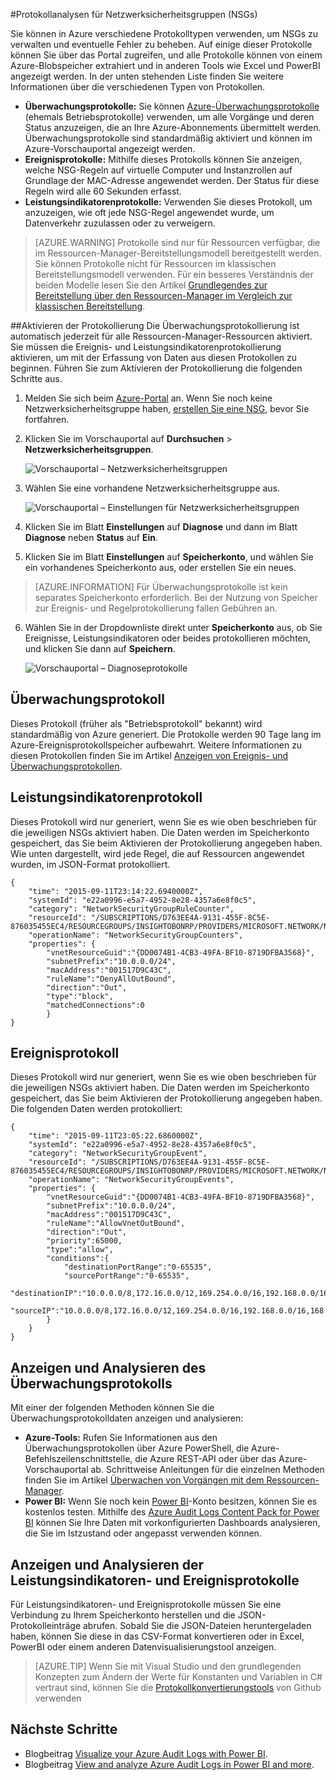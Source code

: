 <properties
   pageTitle="Überwachen von Vorgängen, Ereignissen und Leistungsindikatoren für NSGs | Microsoft Azure"
   description="Erfahren Sie, wie Sie Leistungsindikatoren-, Ereignis- und Überwachungsprotokolle für NSGs aktivieren."
   services="virtual-network"
   documentationCenter="na"
   authors="telmosampaio"
   manager="carmonm"
   editor="tysonn"
   tags="azure-resource-manager"
/>
<tags
   ms.service="virtual-network"
   ms.devlang="na"
   ms.topic="article"
   ms.tgt_pltfrm="na"
   ms.workload="infrastructure-services"
   ms.date="03/15/2016"
   ms.author="telmos" />

#Protokollanalysen für Netzwerksicherheitsgruppen (NSGs)

Sie können in Azure verschiedene Protokolltypen verwenden, um NSGs zu verwalten und eventuelle Fehler zu beheben. Auf einige dieser Protokolle können Sie über das Portal zugreifen, und alle Protokolle können von einem Azure-Blobspeicher extrahiert und in anderen Tools wie Excel und PowerBI angezeigt werden. In der unten stehenden Liste finden Sie weitere Informationen über die verschiedenen Typen von Protokollen.

- **Überwachungsprotokolle:** Sie können [Azure-Überwachungsprotokolle](../azure-portal/insights-debugging-with-events.md) (ehemals Betriebsprotokolle) verwenden, um alle Vorgänge und deren Status anzuzeigen, die an Ihre Azure-Abonnements übermittelt werden. Überwachungsprotokolle sind standardmäßig aktiviert und können im Azure-Vorschauportal angezeigt werden.
- **Ereignisprotokolle:** Mithilfe dieses Protokolls können Sie anzeigen, welche NSG-Regeln auf virtuelle Computer und Instanzrollen auf Grundlage der MAC-Adresse angewendet werden. Der Status für diese Regeln wird alle 60 Sekunden erfasst.
- **Leistungsindikatorenprotokolle:** Verwenden Sie dieses Protokoll, um anzuzeigen, wie oft jede NSG-Regel angewendet wurde, um Datenverkehr zuzulassen oder zu verweigern.

>[AZURE.WARNING] Protokolle sind nur für Ressourcen verfügbar, die im Ressourcen-Manager-Bereitstellungsmodell bereitgestellt werden. Sie können Protokolle nicht für Ressourcen im klassischen Bereitstellungsmodell verwenden. Für ein besseres Verständnis der beiden Modelle lesen Sie den Artikel [Grundlegendes zur Bereitstellung über den Ressourcen-Manager im Vergleich zur klassischen Bereitstellung](../resource-manager-deployment-model.md).

##Aktivieren der Protokollierung
Die Überwachungsprotokollierung ist automatisch jederzeit für alle Ressourcen-Manager-Ressourcen aktiviert. Sie müssen die Ereignis- und Leistungsindikatorenprotokollierung aktivieren, um mit der Erfassung von Daten aus diesen Protokollen zu beginnen. Führen Sie zum Aktivieren der Protokollierung die folgenden Schritte aus.

1.  Melden Sie sich beim [Azure-Portal](https://portal.azure.com) an. Wenn Sie noch keine Netzwerksicherheitsgruppe haben, [erstellen Sie eine NSG](virtual-networks-create-nsg-arm-ps.md), bevor Sie fortfahren.

2.  Klicken Sie im Vorschauportal auf **Durchsuchen** > **Netzwerksicherheitsgruppen**.

	![Vorschauportal – Netzwerksicherheitsgruppen](./media/virtual-network-nsg-manage-log/portal-enable1.png)

3. Wählen Sie eine vorhandene Netzwerksicherheitsgruppe aus.

	![Vorschauportal – Einstellungen für Netzwerksicherheitsgruppen](./media/virtual-network-nsg-manage-log/portal-enable2.png)

4. Klicken Sie im Blatt **Einstellungen** auf **Diagnose** und dann im Blatt **Diagnose** neben **Status** auf **Ein**.
5. Klicken Sie im Blatt **Einstellungen** auf **Speicherkonto**, und wählen Sie ein vorhandenes Speicherkonto aus, oder erstellen Sie ein neues.  

>[AZURE.INFORMATION] Für Überwachungsprotokolle ist kein separates Speicherkonto erforderlich. Bei der Nutzung von Speicher zur Ereignis- und Regelprotokollierung fallen Gebühren an.

6. Wählen Sie in der Dropdownliste direkt unter **Speicherkonto** aus, ob Sie Ereignisse, Leistungsindikatoren oder beides protokollieren möchten, und klicken Sie dann auf **Speichern**.

	![Vorschauportal – Diagnoseprotokolle](./media/virtual-network-nsg-manage-log/portal-enable3.png)

## Überwachungsprotokoll
Dieses Protokoll (früher als "Betriebsprotokoll" bekannt) wird standardmäßig von Azure generiert. Die Protokolle werden 90 Tage lang im Azure-Ereignisprotokollspeicher aufbewahrt. Weitere Informationen zu diesen Protokollen finden Sie im Artikel [Anzeigen von Ereignis- und Überwachungsprotokollen](../azure-portal/insights-debugging-with-events.md).

## Leistungsindikatorenprotokoll
Dieses Protokoll wird nur generiert, wenn Sie es wie oben beschrieben für die jeweiligen NSGs aktiviert haben. Die Daten werden im Speicherkonto gespeichert, das Sie beim Aktivieren der Protokollierung angegeben haben. Wie unten dargestellt, wird jede Regel, die auf Ressourcen angewendet wurden, im JSON-Format protokolliert.

	{
		"time": "2015-09-11T23:14:22.6940000Z",
		"systemId": "e22a0996-e5a7-4952-8e28-4357a6e8f0c5",
		"category": "NetworkSecurityGroupRuleCounter",
		"resourceId": "/SUBSCRIPTIONS/D763EE4A-9131-455F-8C5E-876035455EC4/RESOURCEGROUPS/INSIGHTOBONRP/PROVIDERS/MICROSOFT.NETWORK/NETWORKSECURITYGROUPS/NSGINSIGHTOBONRP",
		"operationName": "NetworkSecurityGroupCounters",
		"properties": {
			"vnetResourceGuid":"{DD0074B1-4CB3-49FA-BF10-8719DFBA3568}",
			"subnetPrefix":"10.0.0.0/24",
			"macAddress":"001517D9C43C",
			"ruleName":"DenyAllOutBound",
			"direction":"Out",
			"type":"block",
			"matchedConnections":0
			}
	}

## Ereignisprotokoll
Dieses Protokoll wird nur generiert, wenn Sie es wie oben beschrieben für die jeweiligen NSGs aktiviert haben. Die Daten werden im Speicherkonto gespeichert, das Sie beim Aktivieren der Protokollierung angegeben haben. Die folgenden Daten werden protokolliert:

	{
		"time": "2015-09-11T23:05:22.6860000Z",
		"systemId": "e22a0996-e5a7-4952-8e28-4357a6e8f0c5",
		"category": "NetworkSecurityGroupEvent",
		"resourceId": "/SUBSCRIPTIONS/D763EE4A-9131-455F-8C5E-876035455EC4/RESOURCEGROUPS/INSIGHTOBONRP/PROVIDERS/MICROSOFT.NETWORK/NETWORKSECURITYGROUPS/NSGINSIGHTOBONRP",
		"operationName": "NetworkSecurityGroupEvents",
		"properties": {
			"vnetResourceGuid":"{DD0074B1-4CB3-49FA-BF10-8719DFBA3568}",
			"subnetPrefix":"10.0.0.0/24",
			"macAddress":"001517D9C43C",
			"ruleName":"AllowVnetOutBound",
			"direction":"Out",
			"priority":65000,
			"type":"allow",
			"conditions":{
				"destinationPortRange":"0-65535",
				"sourcePortRange":"0-65535",
				"destinationIP":"10.0.0.0/8,172.16.0.0/12,169.254.0.0/16,192.168.0.0/16,168.63.129.16/32",
				"sourceIP":"10.0.0.0/8,172.16.0.0/12,169.254.0.0/16,192.168.0.0/16,168.63.129.16/32"
			}
		}
	}

## Anzeigen und Analysieren des Überwachungsprotokolls
Mit einer der folgenden Methoden können Sie die Überwachungsprotokolldaten anzeigen und analysieren:

- **Azure-Tools:** Rufen Sie Informationen aus den Überwachungsprotokollen über Azure PowerShell, die Azure-Befehlszeilenschnittstelle, die Azure REST-API oder über das Azure-Vorschauportal ab. Schrittweise Anleitungen für die einzelnen Methoden finden Sie im Artikel [Überwachen von Vorgängen mit dem Ressourcen-Manager](../resource-group-audit.md).
- **Power BI:** Wenn Sie noch kein [Power BI](https://powerbi.microsoft.com/pricing)-Konto besitzen, können Sie es kostenlos testen. Mithilfe des [Azure Audit Logs Content Pack for Power BI](https://powerbi.microsoft.com/documentation/powerbi-content-pack-azure-audit-logs/) können Sie Ihre Daten mit vorkonfigurierten Dashboards analysieren, die Sie im Istzustand oder angepasst verwenden können.

## Anzeigen und Analysieren der Leistungsindikatoren- und Ereignisprotokolle
Für Leistungsindikatoren- und Ereignisprotokolle müssen Sie eine Verbindung zu Ihrem Speicherkonto herstellen und die JSON-Protokolleinträge abrufen. Sobald Sie die JSON-Dateien heruntergeladen haben, können Sie diese in das CSV-Format konvertieren oder in Excel, PowerBI oder einem anderen Datenvisualisierungstool anzeigen.

>[AZURE.TIP] Wenn Sie mit Visual Studio und den grundlegenden Konzepten zum Ändern der Werte für Konstanten und Variablen in C# vertraut sind, können Sie die [Protokollkonvertierungstools](https://github.com/Azure-Samples/networking-dotnet-log-converter) von Github verwenden

## Nächste Schritte

- Blogbeitrag [Visualize your Azure Audit Logs with Power BI](http://blogs.msdn.com/b/powerbi/archive/2015/09/30/monitor-azure-audit-logs-with-power-bi.aspx).
- Blogbeitrag [View and analyze Azure Audit Logs in Power BI and more](https://azure.microsoft.com/blog/analyze-azure-audit-logs-in-powerbi-more/).

<!---HONumber=AcomDC_0504_2016-->